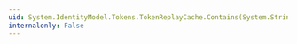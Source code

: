 ```yaml
---
uid: System.IdentityModel.Tokens.TokenReplayCache.Contains(System.String)
internalonly: False
---
```

